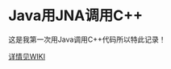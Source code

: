 # Java用JNA调用C++
  
这是我第一次用Java调用C++代码所以特此记录！

[详情见WIKI](https://github.com/fanspaceshow/JNADemo/wiki)
